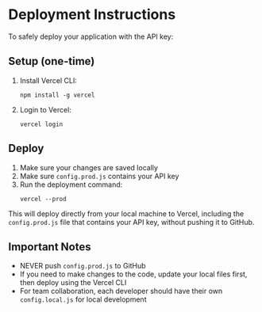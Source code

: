 # Deployment Instructions

To safely deploy your application with the API key:

## Setup (one-time)

1. Install Vercel CLI:
   ```
   npm install -g vercel
   ```

2. Login to Vercel:
   ```
   vercel login
   ```

## Deploy

1. Make sure your changes are saved locally
2. Make sure `config.prod.js` contains your API key
3. Run the deployment command:
   ```
   vercel --prod
   ```

This will deploy directly from your local machine to Vercel, including the `config.prod.js` file that contains your API key, without pushing it to GitHub.

## Important Notes

- NEVER push `config.prod.js` to GitHub
- If you need to make changes to the code, update your local files first, then deploy using the Vercel CLI
- For team collaboration, each developer should have their own `config.local.js` for local development 